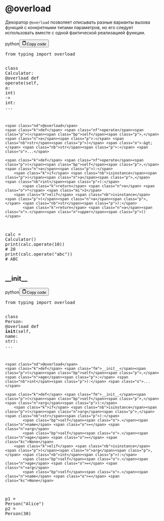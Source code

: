 <h1>@overload</h1>
<p>Декоратор <code>@overload</code> позволяет описывать разные варианты вызова функций с конкретными типами параметров,
но его следует использовать вместе с одной фактической реализацией функции.</p>
<div class="code_element"><div class="lang_line"><text>python</text><button class="copy_code_button" onclick="CopyCode(this)"><svg style="width: 1.2em;height: 1.2em;" aria-hidden="true" xmlns="http://www.w3.org/2000/svg" fill="none" viewBox="0 0 24 24"><path stroke="currentColor" stroke-linecap="round" stroke-linejoin="round" stroke-width="2" d="M15 4h3a1 1 0 0 1 1 1v15a1 1 0 0 1-1 1H6a1 1 0 0 1-1-1V5a1 1 0 0 1 1-1h3m0 3h6m-5-4v4h4V3h-4Z"/></svg><text>Copy code</text></button></div><div class="code language-python"><div class="highlight"><pre><span></span><span class="kn">from</span> <span class="nn">typing</span> <span class="kn">import</span> <span class="n">overload</span>

<span class="k">class</span> <span class="nc">Calculator</span><span class="p">:</span>
    <span class="nd">@overload</span>
    <span class="k">def</span> <span class="nf">operate</span><span class="p">(</span><span class="bp">self</span><span class="p">,</span> <span class="n">a</span><span class="p">:</span> <span class="nb">int</span><span class="p">)</span> <span class="o">-&gt;</span> <span class="nb">int</span><span class="p">:</span> <span class="o">...</span>

    <span class="nd">@overload</span>
    <span class="k">def</span> <span class="nf">operate</span><span class="p">(</span><span class="bp">self</span><span class="p">,</span> <span class="n">a</span><span class="p">:</span> <span class="nb">str</span><span class="p">)</span> <span class="o">-&gt;</span> <span class="nb">str</span><span class="p">:</span> <span class="o">...</span>

    <span class="k">def</span> <span class="nf">operate</span><span class="p">(</span><span class="bp">self</span><span class="p">,</span> <span class="n">a</span><span class="p">):</span>
        <span class="k">if</span> <span class="nb">isinstance</span><span class="p">(</span><span class="n">a</span><span class="p">,</span> <span class="nb">int</span><span class="p">):</span>
            <span class="k">return</span> <span class="n">a</span> <span class="o">*</span> <span class="mi">2</span>
        <span class="k">elif</span> <span class="nb">isinstance</span><span class="p">(</span><span class="n">a</span><span class="p">,</span> <span class="nb">str</span><span class="p">):</span>
            <span class="k">return</span> <span class="n">a</span><span class="o">.</span><span class="n">upper</span><span class="p">()</span>

<span class="n">calc</span> <span class="o">=</span> <span class="n">Calculator</span><span class="p">()</span>
<span class="nb">print</span><span class="p">(</span><span class="n">calc</span><span class="o">.</span><span class="n">operate</span><span class="p">(</span><span class="mi">10</span><span class="p">))</span>    <span class="c1"># 20</span>
<span class="nb">print</span><span class="p">(</span><span class="n">calc</span><span class="o">.</span><span class="n">operate</span><span class="p">(</span><span class="s2">&quot;abc&quot;</span><span class="p">))</span> <span class="c1"># ABC</span>
</pre></div></div></div>

<h2>__init__</h2>
<div class="code_element"><div class="lang_line"><text>python</text><button class="copy_code_button" onclick="CopyCode(this)"><svg style="width: 1.2em;height: 1.2em;" aria-hidden="true" xmlns="http://www.w3.org/2000/svg" fill="none" viewBox="0 0 24 24"><path stroke="currentColor" stroke-linecap="round" stroke-linejoin="round" stroke-width="2" d="M15 4h3a1 1 0 0 1 1 1v15a1 1 0 0 1-1 1H6a1 1 0 0 1-1-1V5a1 1 0 0 1 1-1h3m0 3h6m-5-4v4h4V3h-4Z"/></svg><text>Copy code</text></button></div><div class="code language-python"><div class="highlight"><pre><span></span><span class="kn">from</span> <span class="nn">typing</span> <span class="kn">import</span> <span class="n">overload</span>

<span class="k">class</span> <span class="nc">Person</span><span class="p">:</span>
    <span class="nd">@overload</span>
    <span class="k">def</span> <span class="fm">__init__</span><span class="p">(</span><span class="bp">self</span><span class="p">,</span> <span class="n">name</span><span class="p">:</span> <span class="nb">str</span><span class="p">):</span> <span class="o">...</span>

    <span class="nd">@overload</span>
    <span class="k">def</span> <span class="fm">__init__</span><span class="p">(</span><span class="bp">self</span><span class="p">,</span> <span class="n">age</span><span class="p">:</span> <span class="nb">int</span><span class="p">):</span> <span class="o">...</span>

    <span class="k">def</span> <span class="fm">__init__</span><span class="p">(</span><span class="bp">self</span><span class="p">,</span> <span class="n">arg</span><span class="p">):</span>
        <span class="k">if</span> <span class="nb">isinstance</span><span class="p">(</span><span class="n">arg</span><span class="p">,</span> <span class="nb">str</span><span class="p">):</span>
            <span class="bp">self</span><span class="o">.</span><span class="n">name</span> <span class="o">=</span> <span class="n">arg</span>
            <span class="bp">self</span><span class="o">.</span><span class="n">age</span> <span class="o">=</span> <span class="kc">None</span>
        <span class="k">elif</span> <span class="nb">isinstance</span><span class="p">(</span><span class="n">arg</span><span class="p">,</span> <span class="nb">int</span><span class="p">):</span>
            <span class="bp">self</span><span class="o">.</span><span class="n">age</span> <span class="o">=</span> <span class="n">arg</span>
            <span class="bp">self</span><span class="o">.</span><span class="n">name</span> <span class="o">=</span> <span class="kc">None</span>

<span class="n">p1</span> <span class="o">=</span> <span class="n">Person</span><span class="p">(</span><span class="s2">&quot;Alice&quot;</span><span class="p">)</span>
<span class="n">p2</span> <span class="o">=</span> <span class="n">Person</span><span class="p">(</span><span class="mi">30</span><span class="p">)</span>
</pre></div></div></div>